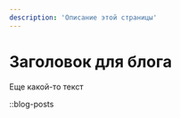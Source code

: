 ```yaml
---
description: 'Описание этой страницы'
---
```

# Заголовок для блога

Еще какой-то текст

::blog-posts